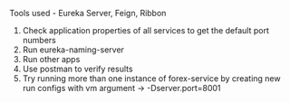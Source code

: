Tools used - Eureka Server, Feign, Ribbon

1) Check application properties of all services to get the default port numbers
2) Run eureka-naming-server
3) Run other apps
4) Use postman to verify results
5) Try running more than one instance of forex-service by creating new run configs with vm argument -> -Dserver.port=8001